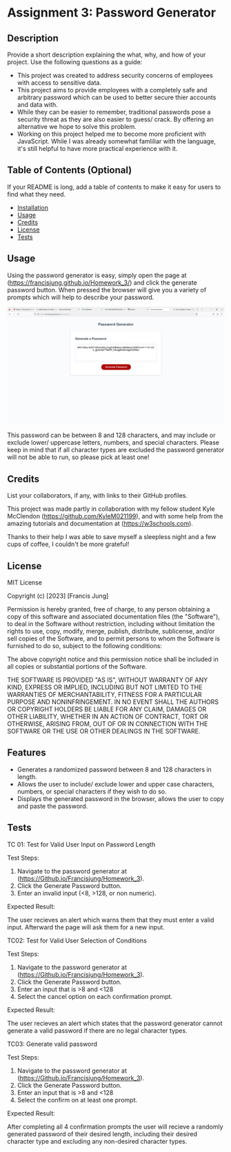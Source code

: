 # Assignment 3: Password Generator

## Description

Provide a short description explaining the what, why, and how of your project. Use the following questions as a guide:

- This project was created to address security concerns of employees with access to sensitive data.
- This project aims to provide employees with a completely safe and arbitrary password which can be used to better secure thier accounts and data with.
- While they can be easier to remember, traditional passwords pose a security threat as they are also easier to guess/ crack. By offering an alternative we hope to solve this problem.
- Working on this project helped me to become more proficient with JavaScript. While I was already somewhat famliliar with the language, it's still helpful to have more practical experience with it.

## Table of Contents (Optional)

If your README is long, add a table of contents to make it easy for users to find what they need.

- [Installation](#installation)
- [Usage](#usage)
- [Credits](#credits)
- [License](#license)
- [Tests](#tests)

## Usage

Using the password generator is easy, simply open the page at (https://francisjung.github.io/Homework_3/) and click the generate password button. When pressed the browser will give you a variety of prompts which will help to describe your password. 

![Screenshot of Password Generator](https://raw.githubusercontent.com/Francisjung/Homework_3/main/assets/Homework_3_screenshot.PNG)

This password can be between 8 and 128 characters, and may include or exclude lower/ uppercase letters, numbers, and special characters. Please keep in mind that if all character types are excluded the password generator will not be able to run, so please pick at least one!

## Credits

List your collaborators, if any, with links to their GitHub profiles.

This project was made partly in collaboration with my fellow student Kyle McClendon (https://github.com/KyleM021199), and with some help from the amazing tutorials and documentation at (https://w3schools.com).

Thanks to their help I was able to save myself a sleepless night and a few cups of coffee, I couldn't be more grateful!

## License

MIT License

Copyright (c) [2023] [Francis Jung]

Permission is hereby granted, free of charge, to any person obtaining a copy
of this software and associated documentation files (the "Software"), to deal
in the Software without restriction, including without limitation the rights
to use, copy, modify, merge, publish, distribute, sublicense, and/or sell
copies of the Software, and to permit persons to whom the Software is
furnished to do so, subject to the following conditions:

The above copyright notice and this permission notice shall be included in all
copies or substantial portions of the Software.

THE SOFTWARE IS PROVIDED "AS IS", WITHOUT WARRANTY OF ANY KIND, EXPRESS OR
IMPLIED, INCLUDING BUT NOT LIMITED TO THE WARRANTIES OF MERCHANTABILITY,
FITNESS FOR A PARTICULAR PURPOSE AND NONINFRINGEMENT. IN NO EVENT SHALL THE
AUTHORS OR COPYRIGHT HOLDERS BE LIABLE FOR ANY CLAIM, DAMAGES OR OTHER
LIABILITY, WHETHER IN AN ACTION OF CONTRACT, TORT OR OTHERWISE, ARISING FROM,
OUT OF OR IN CONNECTION WITH THE SOFTWARE OR THE USE OR OTHER DEALINGS IN THE
SOFTWARE.

## Features

- Generates a randomized password between 8 and 128 characters in length.
- Allows the user to include/ exclude lower and upper case characters, numbers, or special characters if they wish to do so.
- Displays the generated password in the browser, allows the user to copy and paste the password.

## Tests

TC 01: Test for Valid User Input on Password Length

Test Steps:

1. Navigate to the password generator at (https://Github.io/Francisjung/Homework_3).
2. Click the Generate Password button.
3. Enter an invalid input (<8, >128, or non numeric).

Expected Result: 

The user recieves an alert which warns them that they must enter a valid input. Afterward the page will ask them for a new input.

TC02: Test for Valid User Selection of Conditions

Test Steps:

1. Navigate to the password generator at (https://Github.io/Francisjung/Homework_3).
2. Click the Generate Password button.
3. Enter an input that is >8 and <128
4. Select the cancel option on each confirmation prompt.

Expected Result: 

The user recieves an alert which states that the password generator cannot generate a valid password if there are no legal character types.

TC03: Generate valid password

Test Steps:

1. Navigate to the password generator at (https://Github.io/Francisjung/Homework_3).
2. Click the Generate Password button.
3. Enter an input that is >8 and <128
4. Select the confirm on at least one prompt.

Expected Result:

After completing all 4 confirmation prompts the user will recieve a randomly generated password of their desired length, including their desired character type and excluding any non-desired character types.